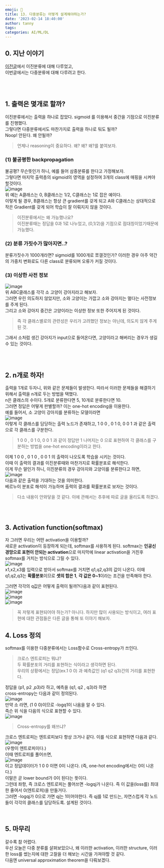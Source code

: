 ```yaml
---
emoji: 🔮
title: 13. 다중분류는 어떻게 설계해야하는가?
date: '2023-02-14 18:40:00'
author: tanny
tags: 
categories: AI/ML/DL
---
```


## 0. 지난 이야기
[이전글](https://tannybrown.github.io/ai/13/)에서 이진분류에 대해 다루었고,<br>
이번글에서는 다중분류에 대해 다루려고 한다.<br>

<br>
<br>

## 1. 출력은 몇개로 할까?
이진분류에서는 출력을 하나로 잡았다. sigmoid 를 이용해서 중간을 기점으로 이진분류를 진행했다.<br>
그렇다면 다중분류에서도 마찬가지로 출력을 하나로 둬도 될까?<br>
Noop! 안된다. 왜 안될까?
> 언제나 reasoning이 중요하다. 왜? 왜? 왜?를 붙여보자.

### (1) 불공평한 backpropagation
불공평? 무슨뜻인가 하니, 예를 들어 삼중분류를 한다고 가정해보자. <br>그렇다면 마지막 출력층의 sigmoid의 영역을 설정하여 3개의 class에 매핑을 시켜야 할것이다.<br>
![image](https://user-images.githubusercontent.com/121401159/218678225-edc36681-f12d-4d04-bf56-9e123016dc78.png)<br>
위 예는 A클래스는 0, B클래스는 1/2, C클래스는 1로 잡은 예이다.<br> 
이렇게 될 경우, B클래스는 항상 큰 gradient를 갖게 되고 A와 C클래스는 상대적으로 작은 Gradient를 갖게 되어 학습이 잘 이뤄지지 않을 것이다.
> 이진분류에서는 왜 가능했나요?<br>
> 이진분류때는 정답을 0과 1로 나누었고, (0,1/2)을 기점으로 점대칭이었기때문에 가능했다.

### (2) 분류 가짓수가 많아지면..?
분류가짓수가 1000개라면? sigmoid를 1000개로 쪼갤것인가? 이러한 경우 아주 약간의 가중치 변화로도 다른 class로 분류되며 오류가 커질 것이다.
<br>

### (3) 이상한 사전 정보
![image](https://user-images.githubusercontent.com/121401159/218679849-941e63b6-9386-4b9f-83db-00903615d746.png)
<br>
위 ABC클래스를 각각 소 고양이 강아지라고 해보자. <br>
그러면 우린 의도하지 않았지만, 소와 고양이는 가깝고 소와 강아지는 멀다는 사전정보를 주게 된다.<br>
그리고 소와 강아지 중간은 고양이라는 이상한 정보 또한 주어지게 된 것이다.<br>
> 즉 각 클래스별로의 관련성은 우리가 고려했던 정보는 아닌데, 의도치 않게 주게 된 것.

그래서 소처럼 생긴 강아지가 input으로 들어온다면, 고양이라고 해버리는 경우가 생길 수 있는 것이다.<br>

<br>
<br>

## 2. n개로 하자!
출력을 1개로 두자니, 위와 같은 문제들이 발생한다. 따라서 이러한 문제들을 해결하기 위해서 출력을 n개로 두는 방법을 택했다.<br>
n은 클래스의 수이다. 5개로 분류한다면 5, 10개로 분류한다면 10.<br>
그러면 정답은 어떻게 판별할까? 이는 one-hot encoding을 이용한다.<br>
예를 들어서, 소 고양이 강아지를 분류하는 모델이라면<br>
![image](https://user-images.githubusercontent.com/121401159/218682429-4a0a1f43-75dc-4672-bb57-a26c05dbd334.png)
<br>
이렇게 각 클래스를 담당하는 출력 노드가 존재하고, 1 0 0 , 0 1 0, 0 0 1 과 같은 출력으로 각 클래스를 구분한다.<br>
> 1 0 0 , 0 1 0, 0 0 1 과 같이 정답만 1 나머지는 0 으로 표현하여 각 클래스를 구분하는 방법을 one-hot encoding이라고 한다.

이제 1 0 0 , 0 1 0 , 0 0 1 의 출력이 나오도록 학습을 시키는 것이다.<br>
이때 이 출력의 결과를 이진분류때와 마찬가지로 확률분포로 해석한다.<br>
이게 무슨 말인가 하니, 이진분류의 경우 강아지와 고양이를 분류한다고 하면,<br>
![image](https://user-images.githubusercontent.com/121401159/218689410-76c0e22a-8edf-46b8-b466-3b1dc7b52897.png)
<br>
다음과 같은 출력을 기대하는 것을 의미한다.<br>
베르누이 분포로 해석이 가능하며 출력의 결과를 확률분포로 보자는 것이다.
> 다소 내용이 안와닿을 것 같다. 이에 관해서는 추후에 따로 글을 올리도록 하겠다.
<br>
<br>

## 3. Activation function(softmax)
자 그러면 우리는 어떤 activation을 이용할까?<br>
새로운 activation이 등장하게 되는데, softmax를 사용하게 된다.
softmax는 **인공신경망으로 표현이 안되는 activation**으로 마지막에 linear activation을 거친후 softmax를 거치는 방식으로 그릴 수 있다.<br>
![image](https://user-images.githubusercontent.com/121401159/218690201-a549fcf5-7a02-4d77-a39d-490fcddb935b.png)
<br>
x1,x2,x3를 입력으로 받아서 softmax를 거치면 q1,q2,q3의 값이 나온다. 이때 q1,q2,q3는 **확률분포**이므로 **셋의 합은 1**, **각 값은 0~1**이라는 조건을 만족해야 한다.<br>

그러면 각각의 q값은 어떻게 출력이 될까?다음과 같이 표현된다.<br>
![image](https://user-images.githubusercontent.com/121401159/218691495-ec1849c6-5b7b-401e-a08c-3d2c30ddb102.png)<br>
![image](https://user-images.githubusercontent.com/121401159/218691576-6002f48d-e0b8-4c95-8e48-83e87460ef82.png)<br>
![image](https://user-images.githubusercontent.com/121401159/218691650-bff9c450-667d-4641-9008-ea760a3e0b59.png)<br>

> 꼭 저렇게 표현되어야 하는가? 아니다. 하지만 많이 사용되는 방식이고, 여러 표현에 대한 관점들은 다른 글을 통해 또 이야기 해보자.

## 4. Loss 정의
softmax를 이용한 다중분류에서는 Loss함수로 Cross-entropy가 쓰인다.
> 크로스 엔트로피는 뭐냐?<br>
> 두 확률분포의 거리를 표현하는 식이라고 생각하면 된다.<br>
> 우리의 상황에서는 정답(ex.1 0 0) 과 예측값인 (q1 q2 q3)간의 거리를 표현한다.

정답을 (p1, p2 ,p3)라 하고, 예측을 (q1, q2 , q3)라 하면<br>
cross-entropy는 다음과 같이 정의된다.<br>
![image](https://user-images.githubusercontent.com/121401159/218693654-dbd1afb2-c8f0-43ef-a4bf-93d68ed904ee.png)<br>
만약 소 라면, (1 0 0)이므로 -logq1이 나옴을 알 수 있다.<br>
즉슨 위 식을 다음의 식으로 표현할 수 있다.<br>
![image](https://user-images.githubusercontent.com/121401159/218694465-df3e0b8b-5a09-4167-a149-5e273b1b9a62.png)
<br>
> Cross-entropy를 왜쓰냐?

크로스 엔트로피는 엔트로피보다 항상 크거나 같다. 이를 식으로 표현하면 다음과 같다.<br>
![image](https://user-images.githubusercontent.com/121401159/218695641-aadbccba-4c88-4602-b1a7-332dcdf217e5.png)<br>
(우항이 엔트로피이다.)<br>
이때 엔트로피를 풀어쓰면, <br>
![image](https://user-images.githubusercontent.com/121401159/218695980-ebce04f9-7570-47a4-86d1-091f146b3580.png)<br>
이고 정답데이터가 1 0 0 이면 0이 나온다. (즉, one-hot encoding에서는 0이 나온다.)<br>
이말은 곧 lower bound가 0이 된다는 뜻이다. <br>
그런데 좌항, 즉 크로스 엔트로피는 풀어쓰면 -logqj가 나온다. 즉 이 값을(loss를) 최대한 줄여서 0(엔트로피)을 만들거다.<br>
그러면 -logqj가 0으로 가면 qj는 1이어야한다. 즉 qj를 1로 만드는, 자연스럽게 각 노드들이 각각의 클래스를 담당하도록. 설계된 것이다.<br>



<br>

## 5. 마무리
갈수록 참 어렵다.<br>
우선 오늘은 다중 분류를 살펴보았으나, 왜 이러한 activation, 이러한 structure, 이러한 loss를 썼는지에 대한 고찰을 더 해보는 시간을 가져야할 것 같다.<br>
다음엔 universal approximation theorem을 다뤄보겠다.

```toc
```


